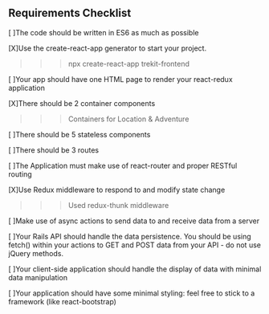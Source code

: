 ## Requirements Checklist

[ ]The code should be written in ES6 as much as possible

[X]Use the create-react-app generator to start your project.

> > > npx create-react-app trekit-frontend

[ ]Your app should have one HTML page to render your react-redux application

[X]There should be 2 container components

> > > Containers for Location & Adventure

[ ]There should be 5 stateless components

[ ]There should be 3 routes

[ ]The Application must make use of react-router and proper RESTful routing

[X]Use Redux middleware to respond to and modify state change

> > > Used redux-thunk middleware

[ ]Make use of async actions to send data to and receive data from a server

[ ]Your Rails API should handle the data persistence. You should be using fetch() within your actions to GET and POST data from your API - do not use jQuery methods.

[ ]Your client-side application should handle the display of data with minimal data manipulation

[ ]Your application should have some minimal styling: feel free to stick to a framework (like react-bootstrap)
